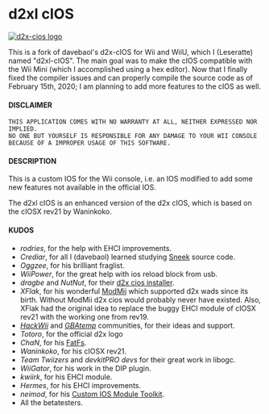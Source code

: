 # d2xl cIOS
[![d2x-cios logo](https://gbatemp.net/attachments/d2x-logo-jpg.313534)](https://github.com/davebaol/d2x-cios/)

This is a fork of davebaol's d2x-cIOS for Wii and WiiU, which I (Leseratte) named "d2xl-cIOS". 
The main goal was to make the cIOS compatible with the Wii Mini (which I accomplished using a 
hex editor). Now that I finally fixed the compiler issues and can properly compile the source 
code as of February 15th, 2020; I am planning to add more features to the cIOS as well. 

#### DISCLAIMER
````
THIS APPLICATION COMES WITH NO WARRANTY AT ALL, NEITHER EXPRESSED NOR IMPLIED.
NO ONE BUT YOURSELF IS RESPONSIBLE FOR ANY DAMAGE TO YOUR WII CONSOLE BECAUSE OF A IMPROPER USAGE OF THIS SOFTWARE.
````
#### DESCRIPTION

  This is a custom IOS for the Wii console, i.e. an IOS modified to add some new features
  not available in the official IOS.

  The d2xl cIOS is an enhanced version of the d2x cIOS, which is based on the cIOSX rev21 by Waninkoko. 


#### KUDOS

 * *rodries*, for the help with EHCI improvements.
 * *Crediar*, for all I (davebaol) learned studying [Sneek](http://code.google.com/p/sneek) source code.
 * *Oggzee*, for his brilliant fraglist.
 * *WiiPower*, for the great help with ios reload block from usb.
 * *dragbe* and *NutNut*, for their [d2x cios installer](http://code.google.com/p/d2x-cios-installer).
 * *XFlak*, for his wonderful [ModMii](https://gbatemp.net/threads/best-way-to-mod-any-wii-modmii-for-windows-official-support-thread.207126) which supported d2x wads since its birth. Without ModMii d2x cios would probably never have existed. Also, XFlak had the original idea to replace the buggy EHCI module of cIOSX rev21 with the  working one from rev19. 
 * *[HackWii](http://www.hackwii.it)* and *[GBAtemp](http://www.gbatemp.net)* communities, for their ideas and support.
 * *Totoro*, for the official d2x logo
 * *ChaN*, for his [FatFs](http://elm-chan.org/fsw/ff/00index_e.html).
 * *Waninkoko*, for his cIOSX rev21.
 * *Team Twiizers* and *devkitPRO devs* for their great work in libogc.
 * *WiiGator*, for his work in the DIP plugin.
 * *kwiirk*, for his EHCI module.
 * *Hermes*, for his EHCI improvements.
 * *neimod*, for his [Custom IOS Module Toolkit](http://wiibrew.org/wiki/Custom_IOS_Module_Toolkit).
 * All the betatesters.
